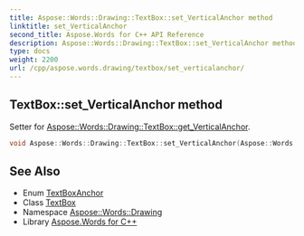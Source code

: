 ```yaml
---
title: Aspose::Words::Drawing::TextBox::set_VerticalAnchor method
linktitle: set_VerticalAnchor
second_title: Aspose.Words for C++ API Reference
description: Aspose::Words::Drawing::TextBox::set_VerticalAnchor method. Setter for Aspose::Words::Drawing::TextBox::get_VerticalAnchor in C++.
type: docs
weight: 2200
url: /cpp/aspose.words.drawing/textbox/set_verticalanchor/
---
```

## TextBox::set_VerticalAnchor method


Setter for [Aspose::Words::Drawing::TextBox::get_VerticalAnchor](../get_verticalanchor/).

```cpp
void Aspose::Words::Drawing::TextBox::set_VerticalAnchor(Aspose::Words::Drawing::TextBoxAnchor value)
```

## See Also

* Enum [TextBoxAnchor](../../textboxanchor/)
* Class [TextBox](../)
* Namespace [Aspose::Words::Drawing](../../)
* Library [Aspose.Words for C++](../../../)
